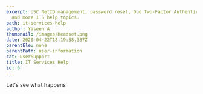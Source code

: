 ```yaml
---
excerpt: USC NetID management, password reset, Duo Two-Factor Authentication,
  and more ITS help topics.
path: it-services-help
author: Yaseen A
thumbnail: /images/Headset.png
date: 2020-04-22T18:19:38.387Z
parentEle: none
parentPath: user-information
cat: userSupport
title: IT Services Help
id: 6
---
```

Let's see what happens
